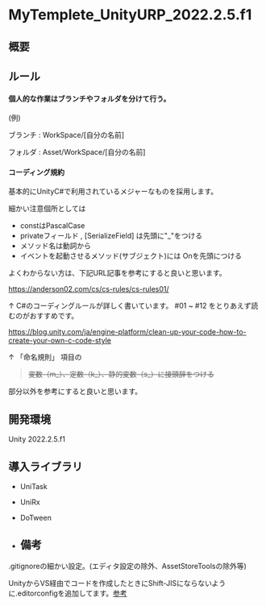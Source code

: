 # MyTemplete_UnityURP_2022.2.5.f1

## 概要


## ルール

#### 個人的な作業はブランチやフォルダを分けて行う。

(例)
  
ブランチ : WorkSpace/[自分の名前]

フォルダ : Asset/WorkSpace/[自分の名前]

#### コーディング規約
  
基本的にUnityC#で利用されているメジャーなものを採用します。

細かい注意個所としては

- constはPascalCase
- privateフィールド , [SerializeField] は先頭に"_"をつける
- メソッド名は動詞から
- イベントを起動させるメソッド(サブジェクト)には Onを先頭につける

よくわからない方は、下記URL記事を参考にすると良いと思います。

https://anderson02.com/cs/cs-rules/cs-rules01/

↑ C#のコーディングルールが詳しく書いています。 #01 ~ #12 をとりあえず読むのがおすすめです。

https://blog.unity.com/ja/engine-platform/clean-up-your-code-how-to-create-your-own-c-code-style

↑  「命名規則」 項目の
> ~~変数（m_）、定数（k_）、静的変数（s_）に接頭辞をつける~~

部分以外を参考にすると良いと思います。

## 開発環境  

Unity 2022.2.5.f1

## 導入ライブラリ

- UniTask
- UniRx
- DoTween

- ## 備考

.gitignoreの細かい設定。(エディタ設定の除外、AssetStoreToolsの除外等)

UnityからVS経由でコードを作成したときにShift-JISにならないように.editorconfigを追加してます。[参考](https://noracle.jp/unity_script_encode_issue/)
